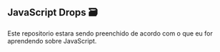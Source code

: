 ## JavaScript Drops 🗃

Este repositorio estara sendo preenchido de acordo com o que eu for aprendendo sobre JavaScript.